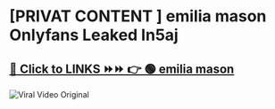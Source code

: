 
 # [PRIVAT CONTENT ] emilia mason Onlyfans Leaked ln5aj

## <h2><a href="https://clipsfans.com/emilia_mason&ref=git">🔗 Click to LINKS ⏩⏩ 👉 🟢 emilia mason </a></h2>

<a href="https://clipsfans.com/emilia_mason&ref=git" rel="nofollow" data-target="animated-image.originalLink"><img src="https://i.ibb.co.com/xMMVF88/686577567.gif" alt="Viral Video Original" style="max-width: 100%; display: inline-block;" data-target="animated-image.originalImage"></a>

